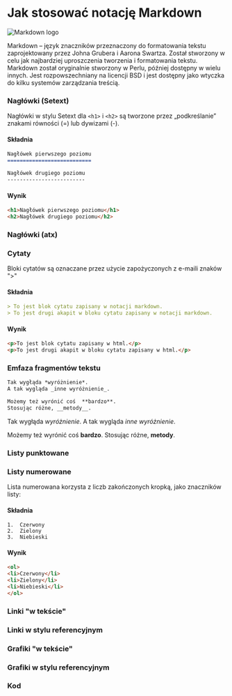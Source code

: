 # Jak stosować notację Markdown
![Markdown logo](https://upload.wikimedia.org/wikipedia/commons/thumb/4/48/Markdown-mark.svg/220px-Markdown-mark.svg.png)

Markdown – język znaczników przeznaczony do formatowania tekstu zaprojektowany przez Johna Grubera i Aarona Swartza. Został stworzony w celu jak najbardziej uproszczenia tworzenia i formatowania tekstu. Markdown został oryginalnie stworzony w Perlu, później dostępny w wielu innych. Jest rozpowszechniany na licencji BSD i jest dostępny jako wtyczka do kilku systemów zarządzania treścią.

### Nagłówki (Setext)
Nagłówki w stylu Setext dla `<h1>` i `<h2>` są tworzone przez „podkreślanie” znakami równości (=) lub dywizami (-).

#### Składnia
```markdown
Nagłówek pierwszego poziomu
===========================

Nagłówek drugiego poziomu
-------------------------
```

#### Wynik
```html
<h1>Nagłówek pierwszego poziomu</h1>
<h2>Nagłówek drugiego poziomu</h2>
```

### Nagłówki (atx)

### Cytaty
Bloki cytatów są oznaczane przez użycie zapożyczonych z e-maili znaków ">"

#### Składnia
```markdown
> To jest blok cytatu zapisany w notacji markdown.
> To jest drugi akapit w bloku cytatu zapisany w notacji markdown.
```
#### Wynik
```html
<p>To jest blok cytatu zapisany w html.</p>
<p>To jest drugi akapit w bloku cytatu zapisany w html.</p>
```


### Emfaza fragmentów tekstu <!---  -->
```markdown
Tak wygłąda *wyróżnienie*.
A tak wygląda _inne wyróżnienie_.

Możemy też wyrónić coś  **bardzo**.
Stosując różne, __metody__.
````

Tak wygłąda *wyróżnienie*.
A tak wygląda _inne wyróżnienie_.

Możemy też wyrónić coś  **bardzo**.
Stosując różne, __metody__.

### Listy punktowane <!---  -->

### Listy numerowane <!---  -->
Lista numerowana korzysta z liczb zakończonych kropką, jako znaczników listy:
#### Składnia
```mardown
1.  Czerwony
2.  Zielony
3.  Niebieski
```
#### Wynik
```html
<ol>
<li>Czerwony</li>
<li>Zielony</li>
<li>Niebieski</li>
</ol>
````

### Linki "w tekście" <!---  -->

### Linki w stylu referencyjnym <!---  -->

### Grafiki "w tekście" <!---  -->

### Grafiki w stylu referencyjnym <!---  -->

### Kod <!---  -->
